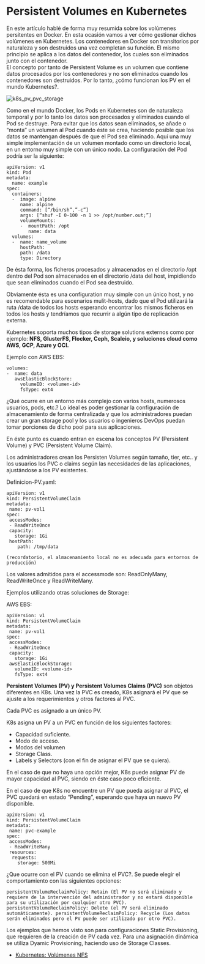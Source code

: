 # Persistent Volumes en Kubernetes

En este artículo hablé de forma muy resumida sobre los volúmenes persitentes en Docker. En esta ocasión vamos a ver cómo gestionar dichos volúmenes en Kubernetes.
Los contenedores en Docker son transitorios por naturaleza y son destruidos una vez completan su función. El mismo principio se aplica a los datos del contenedor, los cuales son eliminados junto con el contenedor.  
El concepto por tanto de Persistent Volume es un volumen que contiene datos procesados por los contenedores y no son eliminados cuando los contenedores son destruidos. Por lo tanto, ¿cómo funcionan los PV en el mundo Kubernetes?.

![k8s_pv_pvc_storage](https://user-images.githubusercontent.com/18565089/129227386-38373b9d-faca-4206-812b-3804e6bb23f4.png)


Como en el mundo Docker, los Pods en Kubernetes son de naturaleza temporal y por lo tanto los datos son procesados y eliminados cuando el Pod se destruye.
Para evitar que los datos sean eliminados, se añade o “monta” un volumen al Pod cuando éste se crea, haciendo posible que los datos se mantengan después de que el Pod sea eliminado.
Aquí una muy simple implementación de un volumen montado como un directorio local, en un entorno muy simple con un único nodo. La configuración del Pod podría ser la siguiente:

```
apiVersion: v1
kind: Pod
metadata: 
  name: example
spec: 
  containers: 
  -  image: alpine
     name: alpine
     command: [“/bin/sh”,”-c”]
     args: [“shuf -I 0-100 -n 1 >> /opt/number.out;”]
     volumeMounts:
     -	mountPath: /opt
        name: data
  volumes:
  -  name: name_volume
     hostPath:
     path: /data
     type: Directory
```
De ésta forma, los ficheros procesados y almacenados en el directorio /opt dentro del Pod son almacenados en el directorio /data del host, impidiendo que sean eliminados cuando el Pod sea destruido.

Obviamente ésta es una configuration muy simple con un único host, y no es recomendable para escenarios mulit-hosts, dado que el Pod utilizará la ruta /data de todos los hosts esperando encontrar los mismos ficheros en todos los hosts y tendríamos que recurrir a algún tipo de replicación externa. 

Kubernetes soporta muchos tipos de storage solutions externos como por ejemplo: **NFS, GlusterFS, Flocker, Ceph, Scaleio, y soluciones cloud como AWS, GCP, Azure y OCI.**

Ejemplo con AWS EBS:

```
volumes:
-  name: data
   awsElasticBlockStore:
     volumeID: <volumen-id>
     fsType: ext4
```

¿Qué ocurre en un entorno más complejo con varios hosts, numerosos usuarios, pods, etc.?
Lo ideal es poder gestionar la configuración de almacenamiento de forma centralizada y que los administradores puedan crear un gran storage pool y los usuarios o ingenieros DevOps puedan tomar porciones de dicho pool para sus aplicaciones.

En éste punto es cuando entran en escena los conceptos PV (Persistent Volume) y PVC (Persistent Volume Claim).

Los administradores crean los Persisten Volumes según tamaño, tier, etc.. y los usuarios los PVC o claims según las necesidades de las aplicaciones, ajustándose a los PV existentes.

Definicion-PV.yaml:

```
apiVersion: v1
kind: PersistentVolumeClaim
metadata:
 name: pv-vol1
spec:
 accessModes:
 - ReadWriteOnce
 capacity:
   storage: 1Gi
 hostPath:
    path: /tmp/data
```

```
(recordatorio, el almacenamiento local no es adecuada para entornos de producción)
```

Los valores admitidos para el accessmode son: ReadOnlyMany, ReadWriteOnce y ReadWriteMany.

Ejemplos utilizando otras soluciones de Storage:

AWS EBS:

```
apiVersion: v1
kind: PersistentVolumeClaim
metadata:
 name: pv-vol1
spec:
 accessModes:
 - ReadWriteOnce
 capacity:
   storage: 1Gi
 awsElasticBlockStorage:
   volumeID: <volume-id>
   fsType: ext4
```

**Persistent Volumes (PV) y Persistent Volumes Claims (PVC)** son objetos diferentes en K8s. Una vez la PVC es creado, K8s asignará el PV que se ajuste a los requerimientos y otros factores al PVC.

Cada PVC es asignado a un único PV.

K8s asigna un PV a un PVC en función de los siguientes factores:

- Capacidad suficiente.
- Modo de acceso.
- Modos del volumen
- Storage Class.
- Labels y Selectors (con el fin de asignar el PV que se quiera).

En el caso de que no haya una opción mejor, K8s puede asignar PV de mayor capacidad al PVC, siendo en éste caso poco eficiente.

En el caso de que K8s no encuentre un PV que pueda asignar al PVC, el PVC quedará en estado “Pending”, esperando que haya un nuevo PV disponible.

```
apiVersion: v1
kind: PersistentVolumeClaim
metadata:
 name: pvc-example
spec:
 accessModes:
 - ReadWriteMany
 resources:
  requests:
    storage: 500Mi

```

¿Que ocurre con el PV cuando se elimina el PVC?. Se puede elegir el comportamiento con las siguientes opciones:

```
persistentVolumeReclaimPolicy: Retain (El PV no será eliminado y requiere de la intervención del administrador y no estará disponible para su utilización por cualquier otro PVC).
persistentVolumeReclaimPolicy: Delete (el PV será eliminado automáticamente). persistentVolumeReclaimPolicy: Recycle (Los datos serán eliminados pero el PV puede ser utilizado por otro PVC). 

```

Los ejemplos que hemos visto son para configuraciones Static Provisioning, que requieren de la creación de PV cada vez. Para una asignación dinámica se utiliza Dyamic Provisioning, haciendo uso de Storage Classes.


* [Kubernetes: Volúmenes NFS](kubernetes_volumenes_nfs.md)

